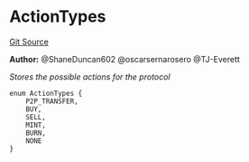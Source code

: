 # ActionTypes
[Git Source](https://github.com/thrackle-io/tron/blob/56352a4526d6a87b8ae2304732a66802674fba29/src/common/ActionEnum.sol)

**Author:**
@ShaneDuncan602 @oscarsernarosero @TJ-Everett

*Stores the possible actions for the protocol*


```solidity
enum ActionTypes {
    P2P_TRANSFER,
    BUY,
    SELL,
    MINT,
    BURN,
    NONE
}
```

